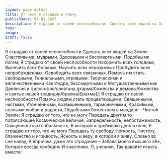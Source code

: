 ```yaml
---
layout: page-detail
title: От чего я страдаю и плачу
publishDate: 01-01-2025
description: Я страдаю от своей неспособности  Сделать всех людей на Земле  Счастливыми, мудрыми,  Здоровыми и бессмертными,  Подобными богам...
tags:
image:
draft: false
---
```

Я страдаю от своей неспособности  Сделать всех людей на Земле  Счастливыми, мудрыми,  Здоровыми и бессмертными,  Подобными богам;  Я страдаю от своей неспособности  Накормить всех голодных,  Вылечить всех больных,  Научить всех неразумных  Пробудить всех непробужденных,  Освободить всех связанных,  Помочь им стать свободными, Гениальными, игривыми, Творческими и величественными  Как Индра, бессмертными и  Могущественными как [[религия и философия/санатана дхарма/божества и демоны/божества и святые нашей традиции/брахма|Брахма]];  Я страдаю от своей неспособности  Помочь людям стать процветающими,  Священными, чистыми,  Утонченными, возвышенными, гармоничными,  Красивыми, полными любви и радости,  Подобными божествам в мандале –  Чистой Земле;  Я страдаю от того, что не могу  Передать другим то потрясающее  Космическое величие,  Запредельность, непостижимость,  Священность и глобальность,  В котором я пребываю день и ночь;  Я страдаю от того, что не могу  Передать ту свободу, легкость,  Чистоту, блаженство и игривость,  Ясность и веру, в которой я живу,  Словно во сне наяву,  А впрочем, даже это страдание –  Забава моего высшего «Я»,  Которое всегда свободно  И счастливо.  О, ученики,  Так давайте играть вместе!